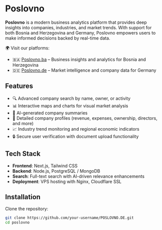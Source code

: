 # Poslovno

**Poslovno** is a modern business analytics platform that provides deep insights into companies, industries, and market trends. With support for both Bosnia and Herzegovina and Germany, Poslovno empowers users to make informed decisions backed by real-time data.

🌍 Visit our platforms:  
- 🇧🇦 [Poslovno.ba](https://poslovno.ba) – Business insights and analytics for Bosnia and Herzegovina  
- 🇩🇪 [Poslovno.de](https://poslovno.de) – Market intelligence and company data for Germany

## Features

- 🔍 Advanced company search by name, owner, or activity
- 📊 Interactive maps and charts for visual market analysis
- 🧠 AI-generated company summaries
- 🏢 Detailed company profiles (revenue, expenses, ownership, directors, and more)
- 📈 Industry trend monitoring and regional economic indicators
- 🔒 Secure user verification with document upload functionality

## Tech Stack

- **Frontend**: Next.js, Tailwind CSS  
- **Backend**: Node.js, PostgreSQL / MongoDB  
- **Search**: Full-text search with AI-driven relevance enhancements  
- **Deployment**: VPS hosting with Nginx, Cloudflare SSL

## Installation

Clone the repository:

```bash
git clone https://github.com/your-username/POSLOVNO.DE.git
cd poslovno
